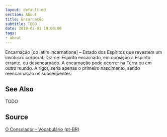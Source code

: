 ```yaml
---
layout: default-md
section: About
title: Encarnação
subtitle: TODO
date: 2019-02-01 19:00:00
tags:
- about
---
```


Encarnação [do latim incarnatione] – Estado dos Espíritos que revestem um invólucro corporal. Diz-se: Espírito encarnado, em oposição a Espírito errante, ou desencarnado. A encarnação pode ocorrer na Terra ou em outro mundo. A rigor, seria apenas o primeiro nascimento, sendo reencarnação os subseqüentes.

## See Also
TODO

## Source
[O Consolador - Vocabulário (pt-BR)](http://www.oconsolador.com.br/linkfixo/vocabulario/principal.html)


